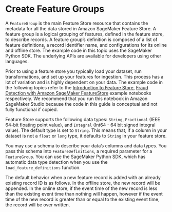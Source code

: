 # Create Feature Groups<a name="feature-store-create-feature-group"></a>

 A `FeatureGroup` is the main Feature Store resource that contains the metadata for all the data stored in Amazon SageMaker Feature Store\. A feature group is a logical grouping of features, defined in the feature store, to describe records\. A feature group’s definition is composed of a list of feature definitions, a record identifier name, and configurations for its online and offline store\. The example code in this topic uses the SageMaker Python SDK\. The underlying APIs are available for developers using other languages\. 

 Prior to using a feature store you typically load your dataset, run transformations, and set up your features for ingestion\. This process has a lot of variation and is highly dependent on your data\. The example code in the following topics refer to the [ Introduction to Feature Store](https://sagemaker-examples.readthedocs.io/en/latest/sagemaker-featurestore/feature_store_introduction.html), [Fraud Detection with Amazon SageMaker FeatureStore](https://sagemaker-examples.readthedocs.io/en/latest/sagemaker-featurestore/sagemaker_featurestore_fraud_detection_python_sdk.html) example notebooks respectively\. We recommend that you run this notebook in Amazon SageMaker Studio because the code in this guide is conceptual and not fully functional if copied\. 

 Feature Store supports the following data types: `String`, `Fractional` \(IEEE 64\-bit floating point value\), and `Integral` \(Int64 \- 64 bit signed integral value\)\. The default type is set to `String`\. This means that, if a column in your dataset is not a `float` or `long` type, it defaults to `String` in your feature store\. 

 You may use a schema to describe your data’s columns and data types\. You pass this schema into `FeatureDefinitions`, a required parameter for a `FeatureGroup`\. You can use the SageMaker Python SDK, which has automatic data type detection when you use the `load_feature_definitions` function\.  

The default behavior when a new feature record is added with an already existing record ID is as follows\. In the offline store, the new record will be appended\. In the online store, if the event time of the new record is less than the existing event time than nothing will happen, however if the event time of the new record is greater than or equal to the existing event time, the record will be over written\.

## <a name="w2416aac23c27b9c13"></a>